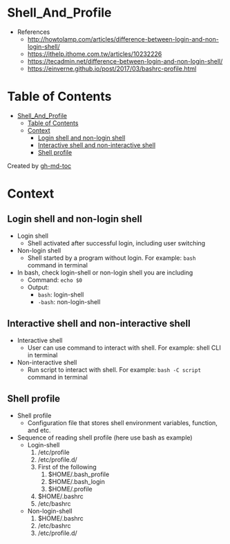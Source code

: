 # Shell_And_Profile

- References
  - http://howtolamp.com/articles/difference-between-login-and-non-login-shell/
  - https://ithelp.ithome.com.tw/articles/10232226
  - https://tecadmin.net/difference-between-login-and-non-login-shell/
  - https://einverne.github.io/post/2017/03/bashrc-profile.html

# Table of Contents

- [Shell_And_Profile](#shell_and_profile)
  - [Table of Contents](#table-of-contents)
  - [Context](#context)
    - [Login shell and non-login shell](#login-shell-and-non-login-shell)
    - [Interactive shell and non-interactive shell](#interactive-shell-and-non-interactive-shell)
    - [Shell profile](#shell-profile)

Created by [gh-md-toc](https://github.com/ekalinin/github-markdown-toc)

# Context

## Login shell and non-login shell

- Login shell
  - Shell activated after successful login, including user switching
- Non-login shell
  - Shell started by a program without login. For example: `bash` command in terminal
- In bash, check login-shell or non-login shell you are including
  - Command: `echo $0`
  - Output:
    - `bash`: login-shell
    - `-bash`: non-login-shell

## Interactive shell and non-interactive shell

- Interactive shell
  - User can use command to interact with shell. For example: shell CLI in terminal
- Non-interactive shell
  - Run script to interact with shell. For example: `bash -C script` command in terminal

## Shell profile

- Shell profile
  - Configuration file that stores shell environment variables, function, and etc.
- Sequence of reading shell profile (here use bash as example)
  - Login-shell
    1. /etc/profile
    1. /etc/profile.d/
    1. First of the following
       1. $HOME/.bash_profile
       1. $HOME/.bash_login
       1. $HOME/.profile
    1. $HOME/.bashrc
    1. /etc/bashrc
  - Non-login-shell
    1. $HOME/.bashrc
    1. /etc/bashrc
    1. /etc/profile.d/
